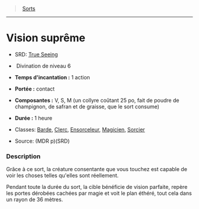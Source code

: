 ﻿---
!Spell
Family: SpellHD
Level: 6
Type: Divination
CastingTime: 1 action
Range: contact
Components: V, S, M (un collyre coûtant 25 po, fait de poudre de champignon, de safran et de graisse, que le sort consume)
Duration: 1 heure
Classes: '[Barde](hd_bard.md), [Clerc](hd_cleric.md), [Ensorceleur](hd_sorcerer.md), [Magicien](hd_wizard.md), [Sorcier](hd_warlock.md)'
Id: spells_hd.md#vision-suprême
ParentLink: spells_hd.md#sorts
Name: Vision suprême
ParentName: Sorts
NameLevel: 1
AltName: '[True Seeing](srd_spells_true_seeing.md)'
Source: (MDR p)(SRD)
Attributes: {}
---
> [Sorts](hd_spells.md)

---

# Vision suprême

- SRD: [True Seeing](srd_spells_true_seeing.md)

-  Divination de niveau 6

- **Temps d'incantation :** 1 action

- **Portée :** contact

- **Composantes :** V, S, M (un collyre coûtant 25 po, fait de poudre de champignon, de safran et de graisse, que le sort consume)

- **Durée :** 1 heure

- Classes: [Barde](hd_bard.md), [Clerc](hd_cleric.md), [Ensorceleur](hd_sorcerer.md), [Magicien](hd_wizard.md), [Sorcier](hd_warlock.md)

- Source: (MDR p)(SRD)

### Description

Grâce à ce sort, la créature consentante que vous touchez est capable de voir les choses telles qu'elles sont réellement.

Pendant toute la durée du sort, la cible bénéficie de vision parfaite, repère les portes dérobées cachées par magie et voit le plan éthéré, tout cela dans un rayon de 36 mètres.


